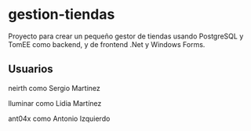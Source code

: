 # gestion-tiendas
Proyecto para crear un pequeño gestor de tiendas usando PostgreSQL y TomEE como backend, y de frontend .Net y Windows Forms.

## Usuarios
neirth como Sergio Martinez

lluminar como Lidia Martínez

ant04x como Antonio Izquierdo
